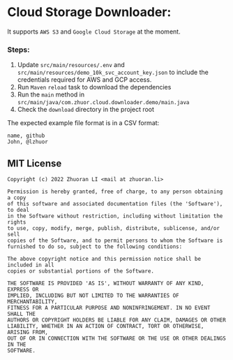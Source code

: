 # Cloud Storage Downloader:
It supports `AWS S3` and `Google Cloud Storage` at the moment.

### Steps:
 1. Update `src/main/resources/.env` and `src/main/resources/demo_10k_svc_account_key.json` to include the credentials required for AWS and GCP access. 
 2. Run `Maven` `reload` task to download the dependencies
 3. Run the `main` method in `src/main/java/com.zhuor.cloud.downloader.demo/main.java` 
 4. Check the `download` directory in the project root

The expected example file format is in a CSV format:
```csv
name, github
John, @lzhuor
```

## MIT License
```
Copyright (c) 2022 Zhuoran LI <mail at zhuoran.li>

Permission is hereby granted, free of charge, to any person obtaining a copy
of this software and associated documentation files (the 'Software'), to deal
in the Software without restriction, including without limitation the rights
to use, copy, modify, merge, publish, distribute, sublicense, and/or sell
copies of the Software, and to permit persons to whom the Software is
furnished to do so, subject to the following conditions:

The above copyright notice and this permission notice shall be included in all
copies or substantial portions of the Software.

THE SOFTWARE IS PROVIDED 'AS IS', WITHOUT WARRANTY OF ANY KIND, EXPRESS OR
IMPLIED, INCLUDING BUT NOT LIMITED TO THE WARRANTIES OF MERCHANTABILITY,
FITNESS FOR A PARTICULAR PURPOSE AND NONINFRINGEMENT. IN NO EVENT SHALL THE
AUTHORS OR COPYRIGHT HOLDERS BE LIABLE FOR ANY CLAIM, DAMAGES OR OTHER
LIABILITY, WHETHER IN AN ACTION OF CONTRACT, TORT OR OTHERWISE, ARISING FROM,
OUT OF OR IN CONNECTION WITH THE SOFTWARE OR THE USE OR OTHER DEALINGS IN THE
SOFTWARE.
```
